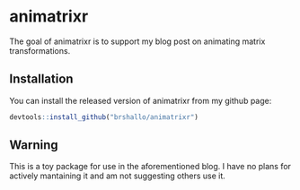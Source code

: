 # animatrixr

The goal of animatrixr is to support my blog post on animating matrix transformations.

## Installation

You can install the released version of animatrixr from my github page:

``` r
devtools::install_github("brshallo/animatrixr")
```

## Warning

This is a toy package for use in the aforementioned blog. I have no plans for actively mantaining it and am not suggesting others use it.
